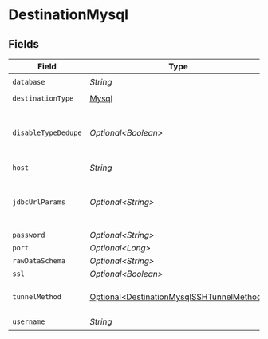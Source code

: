 # DestinationMysql


## Fields

| Field                                                                                                                                                                                            | Type                                                                                                                                                                                             | Required                                                                                                                                                                                         | Description                                                                                                                                                                                      | Example                                                                                                                                                                                          |
| ------------------------------------------------------------------------------------------------------------------------------------------------------------------------------------------------ | ------------------------------------------------------------------------------------------------------------------------------------------------------------------------------------------------ | ------------------------------------------------------------------------------------------------------------------------------------------------------------------------------------------------ | ------------------------------------------------------------------------------------------------------------------------------------------------------------------------------------------------ | ------------------------------------------------------------------------------------------------------------------------------------------------------------------------------------------------ |
| `database`                                                                                                                                                                                       | *String*                                                                                                                                                                                         | :heavy_check_mark:                                                                                                                                                                               | Name of the database.                                                                                                                                                                            |                                                                                                                                                                                                  |
| `destinationType`                                                                                                                                                                                | [Mysql](../../models/shared/Mysql.md)                                                                                                                                                            | :heavy_check_mark:                                                                                                                                                                               | N/A                                                                                                                                                                                              |                                                                                                                                                                                                  |
| `disableTypeDedupe`                                                                                                                                                                              | *Optional\<Boolean>*                                                                                                                                                                             | :heavy_minus_sign:                                                                                                                                                                               | Disable Writing Final Tables. WARNING! The data format in _airbyte_data is likely stable but there are no guarantees that other metadata columns will remain the same in future versions         |                                                                                                                                                                                                  |
| `host`                                                                                                                                                                                           | *String*                                                                                                                                                                                         | :heavy_check_mark:                                                                                                                                                                               | Hostname of the database.                                                                                                                                                                        |                                                                                                                                                                                                  |
| `jdbcUrlParams`                                                                                                                                                                                  | *Optional\<String>*                                                                                                                                                                              | :heavy_minus_sign:                                                                                                                                                                               | Additional properties to pass to the JDBC URL string when connecting to the database formatted as 'key=value' pairs separated by the symbol '&'. (example: key1=value1&key2=value2&key3=value3). |                                                                                                                                                                                                  |
| `password`                                                                                                                                                                                       | *Optional\<String>*                                                                                                                                                                              | :heavy_minus_sign:                                                                                                                                                                               | Password associated with the username.                                                                                                                                                           |                                                                                                                                                                                                  |
| `port`                                                                                                                                                                                           | *Optional\<Long>*                                                                                                                                                                                | :heavy_minus_sign:                                                                                                                                                                               | Port of the database.                                                                                                                                                                            | 3306                                                                                                                                                                                             |
| `rawDataSchema`                                                                                                                                                                                  | *Optional\<String>*                                                                                                                                                                              | :heavy_minus_sign:                                                                                                                                                                               | The database to write raw tables into                                                                                                                                                            |                                                                                                                                                                                                  |
| `ssl`                                                                                                                                                                                            | *Optional\<Boolean>*                                                                                                                                                                             | :heavy_minus_sign:                                                                                                                                                                               | Encrypt data using SSL.                                                                                                                                                                          |                                                                                                                                                                                                  |
| `tunnelMethod`                                                                                                                                                                                   | [Optional\<DestinationMysqlSSHTunnelMethod>](../../models/shared/DestinationMysqlSSHTunnelMethod.md)                                                                                             | :heavy_minus_sign:                                                                                                                                                                               | Whether to initiate an SSH tunnel before connecting to the database, and if so, which kind of authentication to use.                                                                             |                                                                                                                                                                                                  |
| `username`                                                                                                                                                                                       | *String*                                                                                                                                                                                         | :heavy_check_mark:                                                                                                                                                                               | Username to use to access the database.                                                                                                                                                          |                                                                                                                                                                                                  |